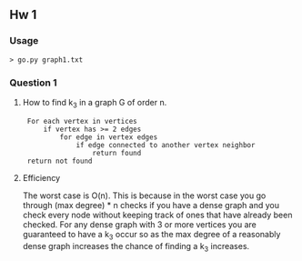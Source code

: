## Hw 1 ##

### Usage ###
    > go.py graph1.txt

### Question 1 ###
1. How to find k<sub>3</sub> in a graph G of order n.

        For each vertex in vertices
            if vertex has >= 2 edges   
                for edge in vertex edges
                    if edge connected to another vertex neighbor
                        return found
        return not found


2. Efficiency

    The worst case is O(n).  This is because in the worst case you
    go through (max degree) * n checks if you have a dense graph and you check every node without keeping track of ones that have already been checked. For any dense graph with 3 or more vertices you are guaranteed to have a k<sub>3</sub> occur so as the max degree of a reasonably dense graph increases the chance of finding a k<sub>3</sub> increases.
